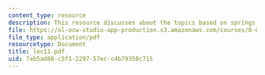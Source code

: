 ```yaml
---
content_type: resource
description: This resource discusses about the topics based on springs.
file: https://ol-ocw-studio-app-production.s3.amazonaws.com/courses/8-01l-physics-i-classical-mechanics-fall-2005/7ab5ad88c5f1229757ecc4b79358c715_lec11.pdf
file_type: application/pdf
resourcetype: Document
title: lec11.pdf
uid: 7ab5ad88-c5f1-2297-57ec-c4b79358c715
---
```

